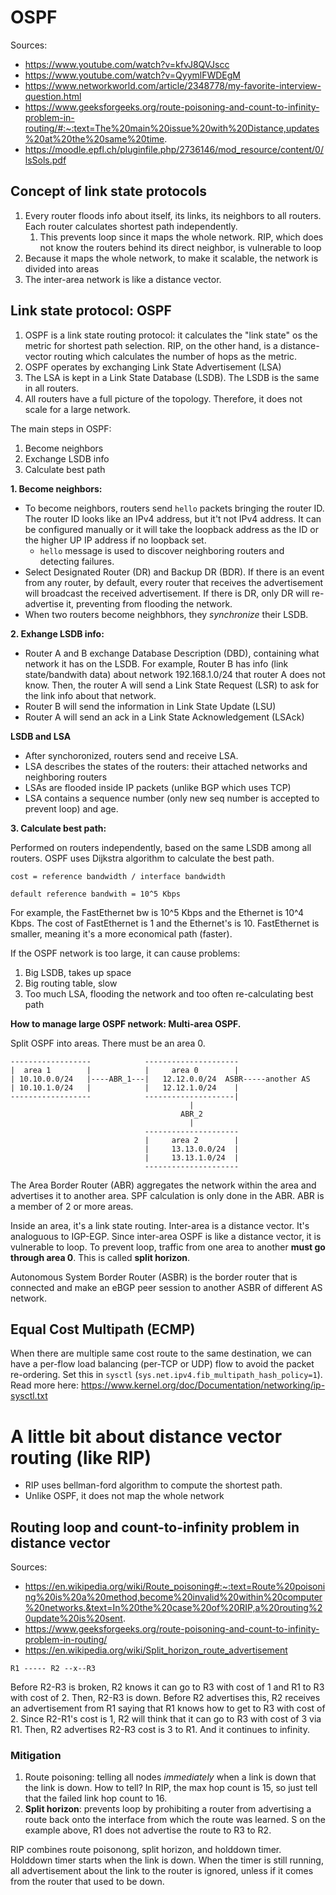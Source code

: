 # OSPF

Sources:

- https://www.youtube.com/watch?v=kfvJ8QVJscc
- https://www.youtube.com/watch?v=QyymlFWDEgM
- https://www.networkworld.com/article/2348778/my-favorite-interview-question.html
- https://www.geeksforgeeks.org/route-poisoning-and-count-to-infinity-problem-in-routing/#:~:text=The%20main%20issue%20with%20Distance,updates%20at%20the%20same%20time.
- https://moodle.epfl.ch/pluginfile.php/2736146/mod_resource/content/0/lsSols.pdf

## Concept of link state protocols

1. Every router floods info about itself, its links, its neighbors to all routers. Each router calculates shortest path independently.
   1. This prevents loop since it maps the whole network. RIP, which does not know the routers behind its direct neighbor, is vulnerable to loop
2. Because it maps the whole network, to make it scalable, the network is divided into areas
3. The inter-area network is like a distance vector.

## Link state protocol: OSPF

1. OSPF is a link state routing protocol: it calculates the "link state" os the metric for shortest path selection. RIP, on the other hand, is a distance-vector routing which calculates the number of hops as the metric.
2. OSPF operates by exchanging Link State Advertisement (LSA)
3. The LSA is kept in a Link State Database (LSDB). The LSDB is the same in all routers.
4. All routers have a full picture of the topology. Therefore, it does not scale for a large network.

The main steps in OSPF:

1. Become neighbors
2. Exchange LSDB info
3. Calculate best path

**1. Become neighbors:**

- To become neighbors, routers send `hello` packets bringing the router ID. The router ID looks like an IPv4 address, but it't not IPv4 address. It can be configured manually or it will take the loopback address as the ID or the higher UP IP address if no loopback set.
  - `hello` message is used to discover neighboring routers and detecting failures.
- Select Designated Router (DR) and Backup DR (BDR). If there is an event from any router, by default, every router that receives the advertisement will broadcast the received advertisement. If there is DR, only DR will re-advertise it, preventing from flooding the network.
- When two routers become neighbhors, they *synchronize* their LSDB.

**2. Exhange LSDB info:**

- Router A and B exchange Database Description (DBD), containing what network it has on the LSDB. For example, Router B has info (link state/bandwith data) about network 192.168.1.0/24 that router A does not know. Then, the router A will send a Link State Request (LSR) to ask for the link info about that network.
- Router B will send the information in Link State Update (LSU)
- Router A will send an ack in a Link State Acknowledgement (LSAck)

**LSDB and LSA**

- After synchoronized, routers send and receive LSA.
- LSA describes the states of the routers: their attached networks and neighboring routers
- LSAs are flooded inside IP packets (unlike BGP which uses TCP)
- LSA contains a sequence number (only new seq number is accepted to prevent loop) and age.

**3. Calculate best path:**

Performed on routers independently, based on the same LSDB among all routers. OSPF uses Dijkstra algorithm to calculate the best path.

```
cost = reference bandwidth / interface bandwidth

default reference bandwith = 10^5 Kbps
```

For example, the FastEthernet bw is 10^5 Kbps and the Ethernet is 10^4 Kbps. The cost of FastEthernet is 1 and the Ethernet's is 10. FastEthernet is smaller, meaning it's a more economical path (faster).

If the OSPF network is too large, it can cause problems:

1. Big LSDB, takes up space
2. Big routing table, slow
3. Too much LSA, flooding the network and too often re-calculating best path

**How to manage large OSPF network: Multi-area OSPF.**

Split OSPF into areas. There must be an area 0.

```
------------------            ---------------------
|  area 1        |            |     area 0        |
| 10.10.0.0/24   |----ABR_1---|   12.12.0.0/24  ASBR-----another AS
| 10.10.1.0/24   |            |   12.12.1.0/24    |
------------------            --------------------|
                                        |
                                      ABR_2
                                        |
                              ---------------------
                              |     area 2        |
                              |     13.13.0.0/24  |
                              |     13.13.1.0/24  |
                              ---------------------
```

The Area Border Router (ABR) aggregates the network within the area and advertises it to another area. SPF calculation is only done in the ABR. ABR is a member of 2 or more areas.

Inside an area, it's a link state routing. Inter-area is a distance vector. It's analoguous to IGP-EGP. Since inter-area OSPF is like a distance vector, it is vulnerable to loop. To prevent loop, traffic from one area to another **must go through area 0**. This is called **split horizon**.

Autonomous System Border Router (ASBR) is the border router that is connected and make an eBGP peer session to another ASBR of different AS network.

## Equal Cost Multipath (ECMP)

When there are multiple same cost route to the same destination, we can have a per-flow load balancing (per-TCP or UDP) flow to avoid the packet re-ordering. Set this in `sysctl` (`sys.net.ipv4.fib_multipath_hash_policy=1`). Read more here: https://www.kernel.org/doc/Documentation/networking/ip-sysctl.txt

# A little bit about distance vector routing (like RIP)

- RIP uses bellman-ford algorithm to compute the shortest path.
- Unlike OSPF, it does not map the whole network

## Routing loop and count-to-infinity problem in distance vector

Sources:

- https://en.wikipedia.org/wiki/Route_poisoning#:~:text=Route%20poisoning%20is%20a%20method,become%20invalid%20within%20computer%20networks.&text=In%20the%20case%20of%20RIP,a%20routing%20update%20is%20sent.
- https://www.geeksforgeeks.org/route-poisoning-and-count-to-infinity-problem-in-routing/
- https://en.wikipedia.org/wiki/Split_horizon_route_advertisement

```
R1 ----- R2 --x--R3
```

Before R2-R3 is broken, R2 knows it can go to R3 with cost of 1 and R1 to R3 with cost of 2. Then, R2-R3 is down. Before R2 advertises this, R2 receives an advertisement from R1 saying that R1 knows how to get to R3 with cost of 2. Since R2-R1's cost is 1, R2 will think that it can go to R3 with cost of 3 via R1. Then, R2 advertises R2-R3 cost is 3 to R1. And it continues to infinity.

### Mitigation

1. Route poisoning: telling all nodes *immediately* when a link is down that the link is down. How to tell? In RIP, the max hop count is 15, so just tell that the failed link hop count to 16.
2. **Split horizon**: prevents loop by prohibiting a router from advertising a route back onto the interface from which the route was learned. S on the example above, R1 does not advertise the route to R3 to R2.

RIP combines route poisonong, split horizon, and holddown timer. Holddown timer starts when the link is down. When the timer is still running, all advertisement about the link to the router is ignored, unless if it comes from the router that used to be down.
